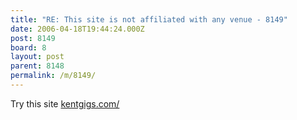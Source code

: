 ```yaml
---
title: "RE: This site is not affiliated with any venue - 8149"
date: 2006-04-18T19:44:24.000Z
post: 8149
board: 8
layout: post
parent: 8148
permalink: /m/8149/
---
```

Try this site <a href="http://kentgigs.com/">kentgigs.com/</a>
